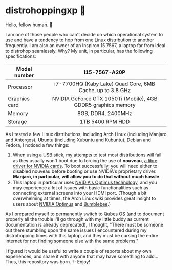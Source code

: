 # distrohoppingxp 🐇

Hello, fellow human. 👋

I am one of those people who can't decide on which operational system to use and have a tendency to hop from one Linux distribution to another frequently. I am also an owner of an Inspiron 15 7567, a laptop far from ideal to distrohop seamlessly. Why? My unit, in particular, has the following specifications:

| Model number |                         i15-7567-A20P                         |
|------------------|:-------------------------------------------------------------:|
|     Processor    |   i7-7700HQ (Kaby Lake) Quad Core, 6MB Cache, up to 3.8 GHz   |
|   Graphics card  | NVIDIA GeForce GTX 1050Ti (Mobile), 4GB GDDR5 graphics memory |
|      Memory      |                       8GB, DDR4, 2400MHz                      |
|      Storage     |                        1TB 5400 RPM HDD                       |

As I tested a few Linux distributions, including Arch Linux (including Manjaro and Antergos), Ubuntu (including Xubuntu and Kubuntu), Debian and Fedora, I noticed a few things:

1. When using a USB stick, my attempts to test most distributions will fail as they usually won't boot due to forcing the use of **nouveau**, [a libre driver for NVIDIA cards](https://nouveau.freedesktop.org/wiki/). To boot successfully, you will need either to disabled nouveau before booting or use NVIDIA's proprietary driver. **Manjaro, in particular, will allow you to do that without much hassle**.
2. This laptop in particular uses [NVIDIA's Optimus technology](https://www.nvidia.com/object/optimus_technology.html), and you may experience a lot of issues with basic functionalities such as connecting external screens into your HDMI port. (Though a bit overwhelming at times, the Arch Linux wiki provides great insight to users about [NVIDIA Optimus](https://wiki.archlinux.org/index.php/NVIDIA_Optimus) and [Bumblebee](https://wiki.archlinux.org/index.php/bumblebee).)

As I prepared myself to permanently switch to [Qubes OS](https://www.qubes-os.org/) (and to document properly all the trouble I'll go through with my little buddy as current documentation is already deprecated), I thought, "There must be someone out there stumbling upon the same issues I encountered during my distrohopping times with this laptop, and they must be cursing the entire internet for not finding someone else with the same problems."

I figured it would be useful to write a couple of reports about my own experiences, and share it with anyone that may have something to add... Thus, this repository was born. ✨ Enjoy!

